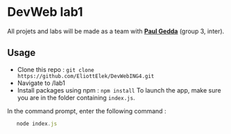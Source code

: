 # DevWeb lab1
All projets and labs will be made as a team with <a href = "https://github.com/pauloo18/">**Paul Gedda**</a> (group 3, inter).
## Usage 
* Clone this repo : ```git clone https://github.com/EliottElek/DevWebING4.git```
* Navigate to /lab1
* Install packages using npm : ```npm install```
To launch the app, make sure you are in the folder containing ```index.js```.

In the command prompt, enter the following command :
```js
   node index.js
